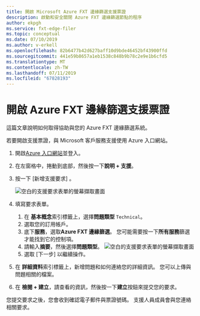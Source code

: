 ```yaml
---
title: 開啟 Microsoft Azure FXT 邊緣篩選支援票證
description: 啟動和安全關閉 Azure FXT 邊緣篩選節點的程序
author: ekpgh
ms.service: fxt-edge-filer
ms.topic: conceptual
ms.date: 07/10/2019
ms.author: v-erkell
ms.openlocfilehash: 82b6477b42d627baff10d9bde46452bf43900ffd
ms.sourcegitcommit: 441e59b8657a1eb1538c848b9b78c2e9e1b6cfd5
ms.translationtype: MT
ms.contentlocale: zh-TW
ms.lasthandoff: 07/11/2019
ms.locfileid: "67828193"
---
```

# <a name="open-a-support-ticket-for-the-azure-fxt-edge-filer"></a>開啟 Azure FXT 邊緣篩選支援票證

這篇文章說明如何取得協助與您的 Azure FXT 邊緣篩選系統。

若要開啟支援票證，與 Microsoft 客戶服務支援使用 Azure 入口網站。

1. 開啟[Azure 入口網站](https://portal.azure.com/)並登入。
1. 在左窗格中，捲動到底部，然後按一下**說明 + 支援**。
1. 按一下 [新增支援要求]  。 

   ![空白的支援要求表單的螢幕擷取畫面](media/fxt-support-blank.png)

1. 填寫要求表單。  
    1. 在 **基本概念**索引標籤上，選擇**問題類型** ``Technical``。 
    1. 選取您的訂用帳戶。 
    1. 底下**服務**，選取**Azure FXT 邊緣篩選**。 您可能需要按一下**所有服務**篩選才能找到它的控制項。 
    1. 請輸入**摘要**，然後選擇**問題類型**。 
    ![空白的支援要求表單的螢幕擷取畫面](media/fxt-support-populated.png) 
    1. 選取 [下一步]  以繼續操作。 
1. 在 **詳細資料**索引標籤上，新增問題和如何連絡您的詳細資訊。 您可以上傳與問題相關的檔案。 
1. 在 **檢閱 + 建立**，請查看的資訊，然後按一下**建立**按鈕來提交您的要求。

您提交要求之後，您會收到確認電子郵件與票證號碼。 支援人員成員會與您連絡相關要求。
